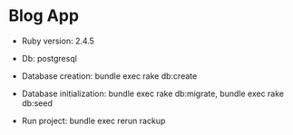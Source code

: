 # Blog App

* Ruby version:  2.4.5

* Db: postgresql

* Database creation: bundle exec rake db:create

* Database initialization:  bundle exec rake db:migrate, 
 bundle exec rake db:seed

* Run project: bundle exec rerun rackup
